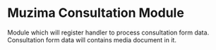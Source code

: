 Muzima Consultation Module
==========================

Module which will register handler to process consultation form data. Consultation form data will contains media document in it.
